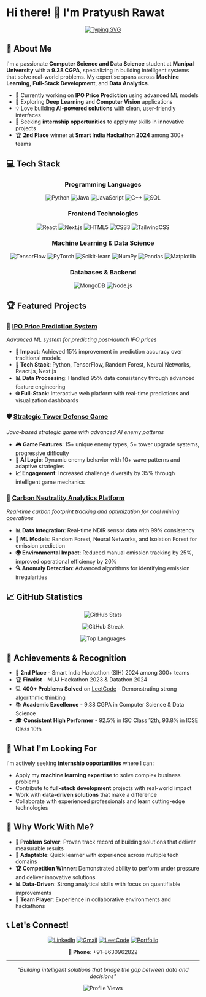 # Hi there! 👋 I'm Pratyush Rawat

<div align="center">
  
  [![Typing SVG](https://readme-typing-svg.herokuapp.com?font=Fira+Code&pause=1000&color=36BCF7&center=true&vCenter=true&width=600&lines=Computer+Science+%26+Data+Science+Student;Machine+Learning+%26+AI+Enthusiast;Full+Stack+Developer;Problem+Solver+%26+Innovator)](https://git.io/typing-svg)
  
</div>

## 🚀 About Me

I'm a passionate **Computer Science and Data Science** student at **Manipal University** with a **9.38 CGPA**, specializing in building intelligent systems that solve real-world problems. My expertise spans across **Machine Learning**, **Full-Stack Development**, and **Data Analytics**.

- 🔭 Currently working on **IPO Price Prediction** using advanced ML models
- 🌱 Exploring **Deep Learning** and **Computer Vision** applications
- 💡 Love building **AI-powered solutions** with clean, user-friendly interfaces
- 🎯 Seeking **internship opportunities** to apply my skills in innovative projects
- 🏆 **2nd Place** winner at **Smart India Hackathon 2024** among 300+ teams

## 💻 Tech Stack

<div align="center">

### Programming Languages
![Python](https://img.shields.io/badge/Python-3776AB?style=for-the-badge&logo=python&logoColor=white)
![Java](https://img.shields.io/badge/Java-ED8B00?style=for-the-badge&logo=openjdk&logoColor=white)
![JavaScript](https://img.shields.io/badge/JavaScript-F7DF1E?style=for-the-badge&logo=javascript&logoColor=black)
![C++](https://img.shields.io/badge/C++-00599C?style=for-the-badge&logo=cplusplus&logoColor=white)
![SQL](https://img.shields.io/badge/SQL-4479A1?style=for-the-badge&logo=mysql&logoColor=white)

### Frontend Technologies
![React](https://img.shields.io/badge/React-20232A?style=for-the-badge&logo=react&logoColor=61DAFB)
![Next.js](https://img.shields.io/badge/Next.js-000000?style=for-the-badge&logo=nextdotjs&logoColor=white)
![HTML5](https://img.shields.io/badge/HTML5-E34F26?style=for-the-badge&logo=html5&logoColor=white)
![CSS3](https://img.shields.io/badge/CSS3-1572B6?style=for-the-badge&logo=css3&logoColor=white)
![TailwindCSS](https://img.shields.io/badge/Tailwind_CSS-38B2AC?style=for-the-badge&logo=tailwind-css&logoColor=white)

### Machine Learning & Data Science
![TensorFlow](https://img.shields.io/badge/TensorFlow-FF6F00?style=for-the-badge&logo=tensorflow&logoColor=white)
![PyTorch](https://img.shields.io/badge/PyTorch-EE4C2C?style=for-the-badge&logo=pytorch&logoColor=white)
![Scikit-learn](https://img.shields.io/badge/scikit--learn-F7931E?style=for-the-badge&logo=scikit-learn&logoColor=white)
![NumPy](https://img.shields.io/badge/NumPy-013243?style=for-the-badge&logo=numpy&logoColor=white)
![Pandas](https://img.shields.io/badge/Pandas-150458?style=for-the-badge&logo=pandas&logoColor=white)
![Matplotlib](https://img.shields.io/badge/Matplotlib-11557c?style=for-the-badge&logo=matplotlib&logoColor=white)

### Databases & Backend
![MongoDB](https://img.shields.io/badge/MongoDB-4EA94B?style=for-the-badge&logo=mongodb&logoColor=white)
![Node.js](https://img.shields.io/badge/Node.js-43853D?style=for-the-badge&logo=node.js&logoColor=white)

</div>

## 🏆 Featured Projects

### 🔮 [IPO Price Prediction System](https://github.com/FLACK277/IPO-Prediction)
*Advanced ML system for predicting post-launch IPO prices*

- **🎯 Impact**: Achieved 15% improvement in prediction accuracy over traditional models
- **🔧 Tech Stack**: Python, TensorFlow, Random Forest, Neural Networks, React.js, Next.js
- **📊 Data Processing**: Handled 95% data consistency through advanced feature engineering
- **🌐 Full-Stack**: Interactive web platform with real-time predictions and visualization dashboards

### 🛡️ [Strategic Tower Defense Game](https://github.com/FLACK277/TOWERGAME)
*Java-based strategic game with advanced AI enemy patterns*

- **🎮 Game Features**: 15+ unique enemy types, 5+ tower upgrade systems, progressive difficulty
- **🧠 AI Logic**: Dynamic enemy behavior with 10+ wave patterns and adaptive strategies
- **📈 Engagement**: Increased challenge diversity by 35% through intelligent game mechanics

### 🌱 [Carbon Neutrality Analytics Platform](https://github.com/FLACK277/CarbonNeutrality)
*Real-time carbon footprint tracking and optimization for coal mining operations*

- **📊 Data Integration**: Real-time NDIR sensor data with 99% consistency
- **🤖 ML Models**: Random Forest, Neural Networks, and Isolation Forest for emission prediction
- **🌍 Environmental Impact**: Reduced manual emission tracking by 25%, improved operational efficiency by 20%
- **🔍 Anomaly Detection**: Advanced algorithms for identifying emission irregularities

## 📈 GitHub Statistics

<div align="center">
  
  ![GitHub Stats](https://github-readme-stats.vercel.app/api?username=FLACK277&show_icons=true&theme=radical&hide_border=true&include_all_commits=true&count_private=true)
  
  ![GitHub Streak](https://github-readme-streak-stats.herokuapp.com/?user=FLACK277&theme=radical&hide_border=true)
  
  ![Top Languages](https://github-readme-stats.vercel.app/api/top-langs/?username=FLACK277&layout=compact&theme=radical&hide_border=true)
  
</div>

## 🏅 Achievements & Recognition

- 🥈 **2nd Place** - Smart India Hackathon (SIH) 2024 among 300+ teams
- 🏆 **Finalist** - MUJ Hackathon 2023 & Datathon 2024
- 💻 **400+ Problems Solved** on [LeetCode](https://leetcode.com/u/Flack_/) - Demonstrating strong algorithmic thinking
- 📚 **Academic Excellence** - 9.38 CGPA in Computer Science & Data Science
- 🎓 **Consistent High Performer** - 92.5% in ISC Class 12th, 93.8% in ICSE Class 10th

## 🎯 What I'm Looking For

I'm actively seeking **internship opportunities** where I can:
- Apply my **machine learning expertise** to solve complex business problems
- Contribute to **full-stack development** projects with real-world impact
- Work with **data-driven solutions** that make a difference
- Collaborate with experienced professionals and learn cutting-edge technologies

## 🌟 Why Work With Me?

- **🧠 Problem Solver**: Proven track record of building solutions that deliver measurable results
- **🔄 Adaptable**: Quick learner with experience across multiple tech domains
- **🏆 Competition Winner**: Demonstrated ability to perform under pressure and deliver innovative solutions
- **📊 Data-Driven**: Strong analytical skills with focus on quantifiable improvements
- **👥 Team Player**: Experience in collaborative environments and hackathons

## 📞 Let's Connect!

<div align="center">
  
  [![LinkedIn](https://img.shields.io/badge/LinkedIn-0077B5?style=for-the-badge&logo=linkedin&logoColor=white)](https://linkedin.com/in/pratyush-rawat)
  [![Gmail](https://img.shields.io/badge/Gmail-D14836?style=for-the-badge&logo=gmail&logoColor=white)](mailto:pratyushrawat2004@gmail.com)
  [![LeetCode](https://img.shields.io/badge/LeetCode-FFA116?style=for-the-badge&logo=leetcode&logoColor=black)](https://leetcode.com/u/Flack_/)
  [![Portfolio](https://img.shields.io/badge/Portfolio-FF5722?style=for-the-badge&logo=todoist&logoColor=white)](https://pratyush-portfolio.vercel.app)
  
  **📱 Phone**: +91-8630962822
  
</div>

---

<div align="center">
  
  *"Building intelligent solutions that bridge the gap between data and decisions"*
  
  ![Profile Views](https://komarev.com/ghpvc/?username=FLACK277&color=blueviolet&style=for-the-badge)
  
</div>
